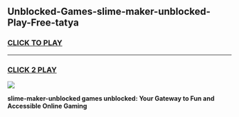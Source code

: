 
## Unblocked-Games-slime-maker-unblocked-Play-Free-tatya
<h3>
<a href="https://premium76.site?title=slime-maker-unblocked&ref=21A">CLICK TO PLAY</a></h3>
<hr>

<h3>
<a href="https://premium76.site?title=slime-maker-unblocked&ref=21A">CLICK 2 PLAY</a>
  
</h3>

<a href="https://premium76.site?title=slime-maker-unblocked&ref=21A"><img src="https://clearcache.store/games.png"></a>


**slime-maker-unblocked games unblocked: Your Gateway to Fun and Accessible Online Gaming**

